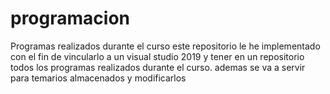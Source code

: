 # programacion
Programas realizados durante el curso
este repositorio le he implementado con el fin de vincularlo a un visual studio 2019
y tener en un repositorio todos los programas realizados durante el curso.
ademas se va a servir para temarios almacenados y modificarlos 
